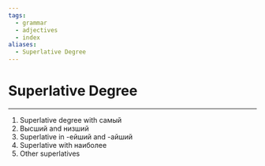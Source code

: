```yaml
---
tags:
  - grammar
  - adjectives
  - index
aliases:
  - Superlative Degree
---
```

# Superlative Degree
---
1. Superlative degree with самый
2. Высший and низший
3. Superlative in -ейший and -айший
4. Superlative with наиболее
5. Other superlatives